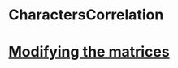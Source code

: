 # CharactersCorrelation


# [Modifying the matrices](https://github.com/TGuillerme/CharactersCorrelation/blob/master/Analysis/Character_difference/Modifying_matrices.Rmd)
